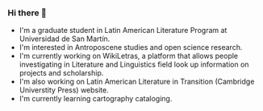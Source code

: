 ### Hi there 👋


- I'm a graduate student in Latin American Literature Program at Universidad de San Martín.  
- I'm interested in Antroposcene studies and open science research.
- I'm currently working on WikiLetras, a platform that allows people investigating in Literature and Linguistics field look up information on projects and scholarship.
- I'm also working on Latin American Literature in Transition (Cambridge Universtity Press) website.
- I'm currently learning cartography cataloging.
 

<!--
**malenavelarde/malenavelarde** is a ✨ _special_ ✨ repository because its `README.md` (this file) appears on your GitHub profile.

Here are some ideas to get you started:

- 🔭 I’m currently working on ...
- 🌱 I’m currently learning ...
- 👯 I’m looking to collaborate on ...
- 🤔 I’m looking for help with ...
- 💬 Ask me about ...
- 📫 How to reach me: ...
- 😄 Pronouns: ...
- ⚡ Fun fact: ...
-->
